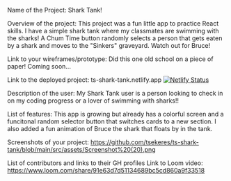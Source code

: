 Name of the Project:
Shark Tank!

Overview of the project:
This project was a fun little app to practice React skills. I have a simple shark tank where my classmates are swimming with the sharks! A Chum Time button randomly selects a person that gets eaten by a shark and moves to the "Sinkers" graveyard. Watch out for Bruce!

Link to your wireframes/prototype:
Did this one old school on a piece of paper! Coming soon...

Link to the deployed project:
ts-shark-tank.netlify.app
[![Netlify Status](https://api.netlify.com/api/v1/badges/b22cc840-04b4-4c38-82bc-03216ded3802/deploy-status)](https://app.netlify.com/sites/ts-shark-tank/deploys)

Description of the user:
My Shark Tank user is a person looking to check in on my coding progress or a lover of swimming with sharks!!

List of features:
This app is growing but already has a colorful screen and a funcitonal random selector button that switches cards to a new section. I also added a fun animation of Bruce the shark that floats by in the tank.

Screenshots of your project:
https://github.com/tsekeres/ts-shark-tank/blob/main/src/assets/Screenshot%20(20).png

List of contributors and links to their GH profiles
Link to Loom video:
https://www.loom.com/share/91e63d7d51134689bc5cd860a9f33518
